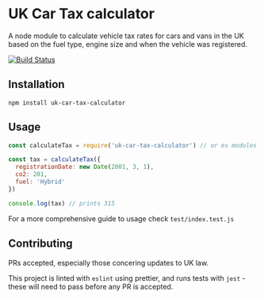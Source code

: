 # UK Car Tax calculator

A node module to calculate vehicle tax rates for cars and vans in the UK based on the fuel type, engine size and when the vehicle was registered.

[![Build Status](https://dev.azure.com/supermarioryan/UK%20Car%20Tax%20Calculator/_apis/build/status/rymate1234.uk-car-tax-calculator?branchName=master)](https://dev.azure.com/supermarioryan/UK%20Car%20Tax%20Calculator/_build/latest?definitionId=3&branchName=master)

## Installation

```
npm install uk-car-tax-calculator
```

## Usage

```js
const calculateTax = require('uk-car-tax-calculator') // or es modules

const tax = calculateTax({
  registrationDate: new Date(2001, 3, 1),
  co2: 201,
  fuel: 'Hybrid'
})

console.log(tax) // prints 315
```

For a more comprehensive guide to usage check `test/index.test.js`

## Contributing

PRs accepted, especially those concering updates to UK law.

This project is linted with `eslint` using prettier, and runs tests with `jest` - these will need to pass before any PR is accepted.

